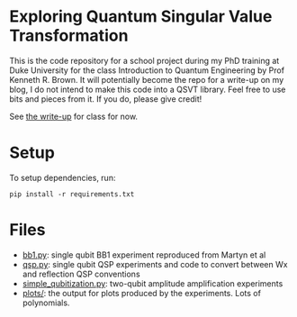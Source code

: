 # Exploring Quantum Singular Value Transformation

This is the code repository for a school project during my PhD training at Duke University for the class
 Introduction to Quantum Engineering by Prof Kenneth R. Brown. It will potentially become the repo for a
 write-up on my blog, I do not intend to make this code into a QSVT library. Feel free to use bits and
 pieces from it. If you do, please give credit!


See [the write-up](./balint_pato_exploring_qsvt_2021.pdf) for class for now.

# Setup

To setup dependencies, run:
```
pip install -r requirements.txt
```

# Files

- [bb1.py](./bb1.py): single qubit BB1 experiment reproduced from Martyn et al
- [qsp.py](./qsp.py): single qubit QSP experiments and code to convert between Wx and reflection QSP conventions
- [simple_qubitization.py](./qsp.py): two-qubit amplitude amplification experiments
- [plots/](./plots): the output for plots produced by the experiments. Lots of polynomials.




